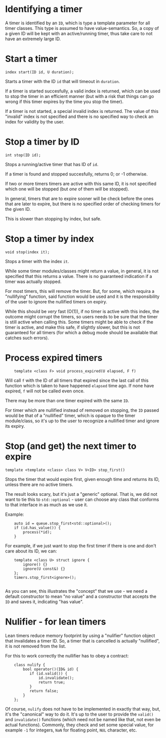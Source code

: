 # Identifying a timer

A timer is identified by an `ID`, which is type a template parameter
for all timer classes. This type is assumed to have value-semantics.
So, a copy of a given ID will be kept with an active/running timer,
thus take care to not have an extremely large ID.


# Start a timer

```
index start(ID id, U duration);
```

Starts a timer with the ID `id` that will timeout in `duration`.

If a timer is started succesfully, a valid index is returned, which
can be used to stop the timer in an efficient manner (but with 
a risk that things can go wrong if this timer expires by the time
you stop the timer).

If a timer is not started, a special invalid index is returned. The
value of this "invalid" index is not specified and there is no
specified way to check an index for validity by the user.


# Stop a timer by ID

```
int stop(ID id);
```

Stops a running/active timer that has ID of `id`.

If a timer is found and stopped succesfully, returns 0; or -1
otherwise.

If two or more timers timers are active with this same ID, it is not
specified which one will be stopped (but _one_ of them _will_ be
stopped).

In general, timers that are to expire sooner will be check before the
ones that are later to expire, but there is no specified order of
checking timers for the given ID.

This is slower than stopping by index, but safe.


# Stop a timer by index

```
void stop(index it);
```

Stops a timer with the index `it`.

While some timer modules/classes might return a value, in general,
it is not specified that this returns a value. There is no guaranteed
indication if a timer was actually stopped.

For most timers, this will remove the timer. But, for some, which
requira a "nullifying" function, said function would be used and it is
the responsibility of the user to ignore the nullified timers on expiry.

While this should be _very_ fast (O(1)), if no timer is active with
this index, the outcome might corrupt the timers, so users needs to be
sure that the timer is still active when calling this. Some timers
might be able to check if the timer is active, and make this safe, if
slightly slower, but this is not guaranteed for all timers (for which
a debug mode should be available that catches such errors).


# Process expired timers

```
    template <class F> void process_expired(U elapsed, F f)
```

Will call `f` with the ID of all timers that expired since the last
call of this function which is taken to have happened `elapsed` time
ago. If none have expired, `f` will not be called even once.

There may be more than one timer expired with the same `ID`.

For timer which are nullified instead of removed on stopping, the `ID`
passed would be that of a "nullified" timer, which is opaque to the
timer module/class, so it's up to the user to recognize a nullified
timer and ignore its expiry.


# Stop (and get) the next timer to expire

```
template <template <class> class V> V<ID> stop_first()
```

Stops the timer that would expire first, given enough time and returns
its ID, unless there are no active timers.

The result looks scary, but it's just a "generic" optional. That is,
we did not want to tie this to `std::optional` - user can choose
any class that conforms to that interface in as much as we use it.

Example:

```
	auto id = queue.stop_first<std::optional>();
	if (id.has_value()) {
	    process(*id);
	}
```

For example, if we just want to stop the first timer if there is one
and don't care about its ID, we can:
	
```
    template <class U> struct ignore {
        ignore() {}
        ignore(U const&) {}
    };
	timers.stop_first<ignore>();
    
```

As you can see, this illustrates the "concept" that we use - we need a
default constructor to mean "no value" and a constructor that accepts
the `ID` and saves it, indicating "has value". 


# Nulifier - for lean timers

Lean timers reduce memory footprint by using a "nulifier" function
object that invalidates a timer ID. So, a timer that is cancelled is
actually "nullified", it is not removed from the list.

For this to work correctly the nullifier has to obey a contract:

```
    class nulify {
	    bool operator()(ID& id) {
		   if (id.valid()) {
		       id.invalidate();
			   return true;
		   }
		   return false;
		}
	};
```

Of course, `nulify` does not have to be implemented in exactly that
way, but, it's the "canonical" way to do it. It's up to the user to
provide the `valid()` and `invalidate()` functions (which need not be
named like that, not even be actual functions). Commonly, they check
and set some special value, for example `-1` for integers, `NaN` for
floating point, `NUL` character, etc.
